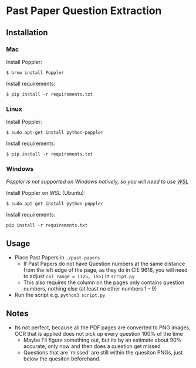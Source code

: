 # Past Paper Question Extraction 

## Installation

### Mac

Install Poppler:

```$ brew install Poppler```

Install requirements:

```$ pip install -r requirements.txt```

### Linux

Install Poppler:

```$ sudo apt-get install python-poppler```

Install requirements:

```$ pip install -r requirements.txt```

### Windows

*Poppler is not supported on Windows natively, so you will need to use [WSL](https://learn.microsoft.com/en-us/windows/wsl/install)*

Install Poppler on WSL (Ubuntu):

```$ sudo apt-get install python-poppler```


Install requirements:

```pip install -r requirements.txt```


## Usage

- Place Past Papers in `./past-papers`
  - If Past Papers do not have Question numbers at the same distance from the left edge of the page, as they do in CIE 9618, you will need to adjust `col_range = (125, 155)` in `script.py`
  - This also requires the column on the pages only contains question numbers, nothing else (at least no other numbers 1 - 9)
- Run the script e.g. `python3 script.py`

## Notes

- Its not perfect, because all the PDF pages are converted to PNG images, OCR that is applied does not pick up every question 100% of the time
  - Maybe I'll figure something out, but its by an estimate about 90% accurate, only now and then does a question get missed
  - Questions that are 'missed' are still within the quesiton PNGs, just below the quesiton beforehand.   

